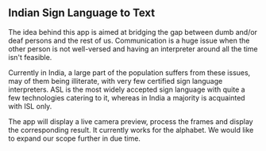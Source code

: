 ## Indian Sign Language to Text

The idea behind this app is aimed at bridging the gap between dumb and/or deaf persons and the rest of us. Communication is a huge issue when the other person is not well-versed and having an interpreter around all the time isn't feasible. 

Currently in India, a large part of the population suffers from these issues, may of them being illiterate, with very few certified sign language interpreters. ASL is the most widely accepted sign language with quite a few technologies catering to it, whereas in India a majority is acquainted with ISL only. 

The app will display a live camera preview, process the frames and display the corresponding result. It currently works for the alphabet. We would like to expand our scope further in due time.
